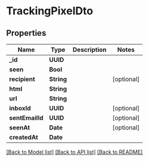 # TrackingPixelDto

## Properties
Name | Type | Description | Notes
------------ | ------------- | ------------- | -------------
**_id** | **UUID** |  | 
**seen** | **Bool** |  | 
**recipient** | **String** |  | [optional] 
**html** | **String** |  | 
**url** | **String** |  | 
**inboxId** | **UUID** |  | [optional] 
**sentEmailId** | **UUID** |  | [optional] 
**seenAt** | **Date** |  | [optional] 
**createdAt** | **Date** |  | 

[[Back to Model list]](../README#documentation-for-models) [[Back to API list]](../README#documentation-for-api-endpoints) [[Back to README]](../README)


